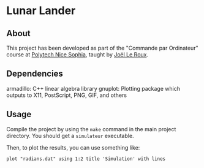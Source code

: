 Lunar Lander
============

About
-----

This project has been developed as part of the "Commande par Ordinateur" course at [Polytech Nice Sophia](http://www.polytechnice.fr/), taught by [Joël Le Roux](http://users.polytech.unice.fr/~leroux/).

Dependencies
------------

armadillo: C++ linear algebra library
gnuplot: Plotting package which outputs to X11, PostScript, PNG, GIF, and others

Usage
-----

Compile the project by using the `make` command in the main project directory.
You should get a `simulateur` executable.

Then, to plot the results, you can use something like:

    plot "radians.dat" using 1:2 title 'Simulation' with lines
